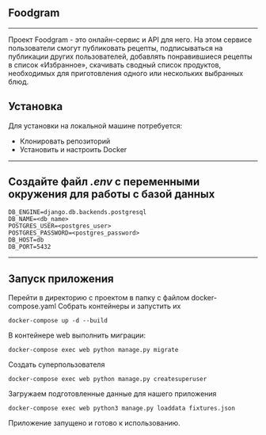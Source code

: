 ## Foodgram
___
Проект Foodgram - это онлайн-сервис и API для него. 
На этом сервисе пользователи смогут публиковать рецепты, подписываться на публикации других пользователей, добавлять понравившиеся рецепты в список «Избранное», скачивать сводный список продуктов, необходимых для приготовления одного или нескольких выбранных блюд.

## Установка
Для установки на локальной машине потребуется:

- Клонировать репозиторий
- Установить и настроить Docker
---
## Создайте файл _.env_ с переменными окружения для работы с базой данных

```
DB_ENGINE=django.db.backends.postgresql
DB_NAME=<db_name>
POSTGRES_USER=<postgres_user>
POSTGRES_PASSWORD=<postgres_password>
DB_HOST=db
DB_PORT=5432
```
---
## Запуск приложения
Перейти в директорию с проектом в папку с файлом docker-compose.yaml
Собрать контейнеры и запустить их
```
docker-compose up -d --build
```
В контейнере web выполнить миграции:
```
docker-compose exec web python manage.py migrate
```
Создать суперпользователя
```
docker-compose exec web python manage.py createsuperuser
```
Загружаем подготовленные данные для нашего приложения
```
docker-compose exec web python3 manage.py loaddata fixtures.json
```
Приложение запущено и готово к использованию.
